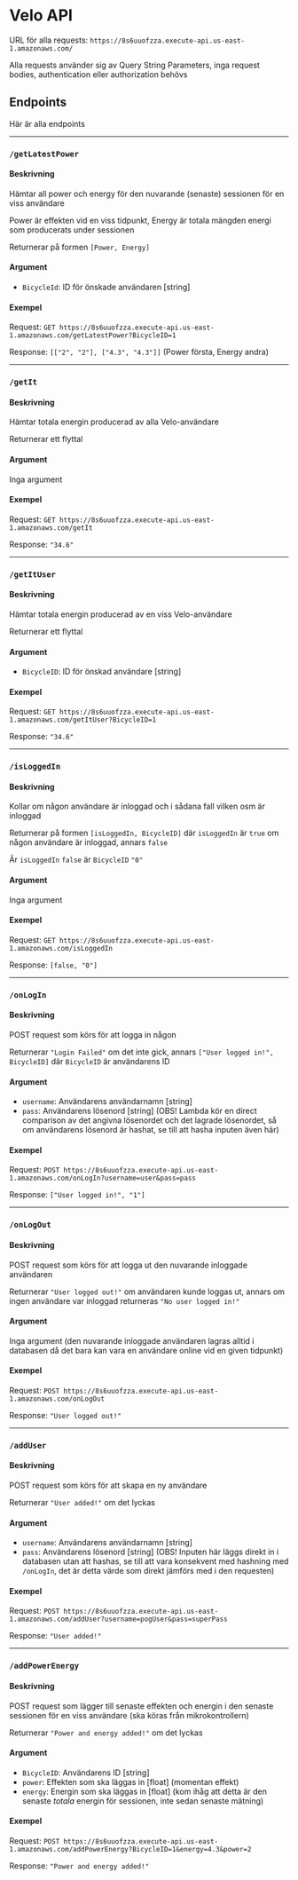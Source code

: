 # Velo API
URL för alla requests: `https://8s6uuofzza.execute-api.us-east-1.amazonaws.com/`

Alla requests använder sig av Query String Parameters, inga request bodies, authentication eller authorization behövs
## Endpoints
Här är alla endpoints

---

### `/getLatestPower`
#### Beskrivning
Hämtar all power och energy för den nuvarande (senaste) sessionen för en viss användare

Power är effekten vid en viss tidpunkt, Energy är totala mängden energi som producerats under sessionen

Returnerar på formen `[Power, Energy]`
#### Argument
- `BicycleId`: ID för önskade användaren [string]

#### Exempel
Request: `GET https://8s6uuofzza.execute-api.us-east-1.amazonaws.com/getLatestPower?BicycleID=1`

Response: `[["2", "2"], ["4.3", "4.3"]]` (Power första, Energy andra)

---

### `/getIt`
#### Beskrivning
Hämtar totala energin producerad av alla Velo-användare

Returnerar ett flyttal
#### Argument
Inga argument

#### Exempel
Request: `GET https://8s6uuofzza.execute-api.us-east-1.amazonaws.com/getIt`

Response: `"34.6"`

---

### `/getItUser`
#### Beskrivning
Hämtar totala energin producerad av en viss Velo-användare

Returnerar ett flyttal
#### Argument
- `BicycleID`: ID för önskad användare [string]

#### Exempel
Request: `GET https://8s6uuofzza.execute-api.us-east-1.amazonaws.com/getItUser?BicycleID=1`

Response: `"34.6"`

---

### `/isLoggedIn`
#### Beskrivning
Kollar om någon användare är inloggad och i sådana fall vilken osm är inloggad

Returnerar på formen `[isLoggedIn, BicycleID]` där `isLoggedIn` är `true` om någon användare är inloggad, annars `false`

Är `isLoggedIn` `false` är `BicycleID` `"0"`
#### Argument
Inga argument

#### Exempel
Request: `GET https://8s6uuofzza.execute-api.us-east-1.amazonaws.com/isLoggedIn`

Response: `[false, "0"]`

---

### `/onLogIn`
#### Beskrivning
POST request som körs för att logga in någon

Returnerar `"Login Failed"` om det inte gick, annars `["User logged in!", BicycleID]` där `BicycleID` är användarens ID
#### Argument
- `username`: Användarens användarnamn [string]
- `pass`: Användarens lösenord [string] (OBS! Lambda kör en direct comparison av det angivna lösenordet och det lagrade lösenordet, så om användarens lösenord är hashat, se till att hasha inputen även här)

#### Exempel
Request: `POST https://8s6uuofzza.execute-api.us-east-1.amazonaws.com/onLogIn?username=user&pass=pass`

Response: `["User logged in!", "1"]`

---

### `/onLogOut`
#### Beskrivning
POST request som körs för att logga ut den nuvarande inloggade användaren

Returnerar `"User logged out!"` om användaren kunde loggas ut, annars om ingen användare var inloggad returneras `"No user logged in!"`
#### Argument
Inga argument (den nuvarande inloggade användaren lagras alltid i databasen då det bara kan vara en användare online vid en given tidpunkt)

#### Exempel
Request: `POST https://8s6uuofzza.execute-api.us-east-1.amazonaws.com/onLogOut`

Response: `"User logged out!"`

---

### `/addUser`
#### Beskrivning
POST request som körs för att skapa en ny användare

Returnerar `"User added!"` om det lyckas
#### Argument
- `username`: Användarens användarnamn [string]
- `pass`: Användarens lösenord [string] (OBS! Inputen här läggs direkt in i databasen utan att hashas, se till att vara konsekvent med hashning med `/onLogIn`, det är detta värde som direkt jämförs med i den requesten)

#### Exempel
Request: `POST https://8s6uuofzza.execute-api.us-east-1.amazonaws.com/addUser?username=pogUser&pass=superPass`

Response: `"User added!"`

---

### `/addPowerEnergy`
#### Beskrivning
POST request som lägger till senaste effekten och energin i den senaste sessionen för en viss användare (ska köras från mikrokontrollern)

Returnerar `"Power and energy added!"` om det lyckas
#### Argument
- `BicycleID`: Användarens ID [string]
- `power`: Effekten som ska läggas in [float] (momentan effekt)
- `energy`: Energin som ska läggas in [float] (kom ihåg att detta är den senaste *totala* energin för sessionen, inte sedan senaste mätning)

#### Exempel
Request: `POST https://8s6uuofzza.execute-api.us-east-1.amazonaws.com/addPowerEnergy?BicycleID=1&energy=4.3&power=2`

Response: `"Power and energy added!"`
